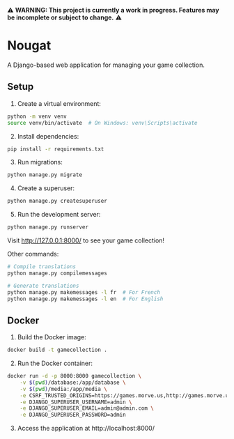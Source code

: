 ⚠️ **WARNING: This project is currently a work in progress. Features may be incomplete or subject to change.** ⚠️

# Nougat

A Django-based web application for managing your game collection.

## Setup

1. Create a virtual environment:
```bash
python -m venv venv
source venv/bin/activate  # On Windows: venv\Scripts\activate
```

2. Install dependencies:
```bash
pip install -r requirements.txt
```

3. Run migrations:
```bash
python manage.py migrate
```

4. Create a superuser:
```bash
python manage.py createsuperuser
```

5. Run the development server:
```bash
python manage.py runserver
```

Visit http://127.0.0.1:8000/ to see your game collection! 

Other commands:
```bash
# Compile translations
python manage.py compilemessages

# Generate translations
python manage.py makemessages -l fr  # For French
python manage.py makemessages -l en  # For English
```

## Docker

1. Build the Docker image:
```bash
docker build -t gamecollection .
```

2. Run the Docker container:
```bash
docker run -d -p 8000:8000 gamecollection \
    -v $(pwd)/database:/app/database \
    -v $(pwd)/media:/app/media \
    -e CSRF_TRUSTED_ORIGINS=https://games.morve.us,http://games.morve.us \
    -e DJANGO_SUPERUSER_USERNAME=admin \
    -e DJANGO_SUPERUSER_EMAIL=admin@admin.com \
    -e DJANGO_SUPERUSER_PASSWORD=admin
```

3. Access the application at http://localhost:8000/


